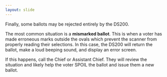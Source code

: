 ```yaml
---
layout: slide
---
```


Finally, some ballots may be rejected entirely by the DS200.

The most common situation is a **mismarked ballot**. This is when a voter has made erroneous marks outside the ovals which prevent the scanner from properly reading their selections. In this case, the DS200 will return the ballot, make a loud beeping sound, and display an error screen.

If this happens, call the Chief or Assistant Chief. They will review the situation and likely help the voter SPOIL the ballot and issue them a new ballot.